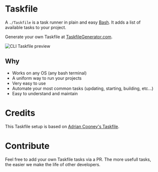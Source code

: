 # Taskfile

A `./Taskfile` is a task runner in plain and easy [Bash](https://nl.wikipedia.org/wiki/Bash). It
adds a list of available tasks to your project.

Generate your own Taskfile at [TaskfileGenerator.com](https://taskfilegenerator.com).

![CLI Taskfile preview](./images/cli-preview.gif)

## Why

-   Works on any OS (any bash terminal)
-   A uniform way to run your projects
-   Very easy to use
-   Automate your most common tasks (updating, starting, building, etc...)
-   Easy to understand and maintain

# Credits

This Taskfile setup is based on
[Adrian Cooney's Taskfile](https://github.com/adriancooney/Taskfile).

# Contribute

Feel free to add your own Taskfile tasks via a PR. The more usefull tasks, the easier we make the
life of other developers.
